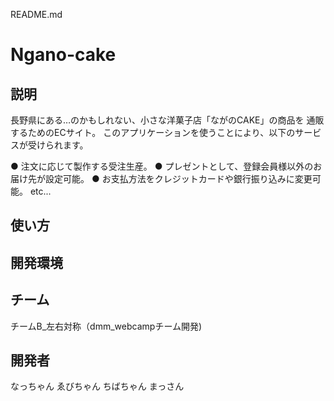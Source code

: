 README.md  
  
# Ngano-cake  


## 説明

長野県にある…のかもしれない、小さな洋菓子店「ながのCAKE」の商品を
通販するためのECサイト。
このアプリケーションを使うことにより、以下のサービスが受けられます。

● 注文に応じて製作する受注生産。
● プレゼントとして、登録会員様以外のお届け先が設定可能。
● お支払方法をクレジットカードや銀行振り込みに変更可能。
etc...

##  使い方

## 開発環境


## チーム
チームB_左右対称（dmm_webcampチーム開発)

## 開発者
なっちゃん
ゑびちゃん
ちばちゃん
まっさん
